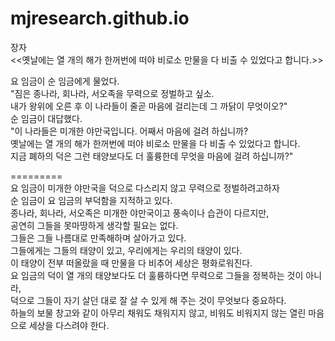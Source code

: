 # mjresearch.github.io
장자 <br>
<<옛날에는 열 개의 해가 한꺼번에 떠야 비로소 만물을 다 비출 수 있었다고 합니다.>><br>

요 임금이 순 임금에게 물었다. <br>
"짐은 종나라, 회나라, 서오족을 무력으로 정벌하고 싶소.<br>
내가 왕위에 오른 후 이 나라들이 줄곧 마음에 걸리는데 그 까닭이 무엇이오?"<br>
순 임금이 대답했다. <br>
"이 나라들은 미개한 야만국입니다. 어째서 마음에 걸려 하십니까?<br>
옛날에는 열 개의 해가 한꺼번에 떠야 비로소 만물을 다 비출 수 있었다고 합니다.<br>
지금 폐하의 덕은 그런 태양보다도 더 훌륭한데 무엇을 마음에 걸려 하십니까?"<br>

=========<br>
요 임금이 미개한 야만국을 덕으로 다스리지 않고 무력으로 정벌하려고하자<br>
순 임금이 요 임금의 부덕함을 지적하고 있다.<br>
종나라, 회나라, 서오족은 미개한 야만국이고 풍속이나 습관이 다르지만, <br>
공연히 그들을 못마땅하게 생각할 필요는 없다. <br>
그들은 그들 나름대로 만족해하며 살아가고 있다. <br>
그들에게는 그들의 태양이 있고, 우리에게는 우리의 태양이 있다.<br>
이 태양이 전부 떠올랐을 때 만물을 다 비추어 세상은 평화로워진다.<br>
요 임금의 덕이 열 개의 태양보다도 더 훌륭하다면 무력으로 그들을 정복하는 것이 아니라,<br>
덕으로 그들이 자기 살던 대로 잘 살 수 있게 해 주는 것이 무엇보다 중요하다.<br>
하늘의 보물 창고와 같이 아무리 채워도 채워지지 않고, 비워도 비워지지 않는 열린 마음으로 세상을 다스려야 한다. <br>
